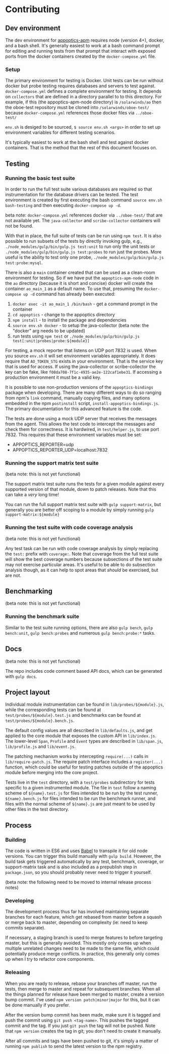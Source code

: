 # Contributing

## Dev environment

The dev environment for [appoptics-apm](https://github.com/appoptics/appoptics-apm-node) requires node (version 4+), docker, and a bash shell. It's generally easiest to work at a bash command prompt for editing and running tests from that prompt that interact with exposed ports from the docker containers created by the `docker-compose.yml` file.


### Setup

The primary environment for testing is Docker. Unit tests can be run without docker but probe testing requires databases and servers to test against. `docker-compose.yml` defines a complete environment for testing. It depends on `collectors` that are defined in a directory parallel to to this directory. For example, if this (the
appoptics-apm-node directory) is `/solarwinds/ao` then the oboe-test repository must be cloned into `/solarwinds/oboe-test/` because `docker-compose.yml` references those docker files via `../oboe-test/`

`env.sh` is desiged to be sourced, `$ source env.sh <args>` in order to set up environment variables for different testing scenarios.

It's typically easiest to work at the bash shell and test against docker containers. That is the method that the rest of this document focuses on.

## Testing

### Running the basic test suite

In order to run the full test suite various databases are required so that instrumentation for the database drivers can be tested. The test environment is created by first executing the bash command `source env.sh bash-testing` and then executing `docker-compose up -d`.

beta note: `docker-compose.yml` references docker via `../oboe-test/` that are not available yet. The `java-collector` and `scribe-collector` containers will not be found.

With that in place, the full suite of tests can be run using `npm test`. It is also possible to run subsets of the tests by directly invoking gulp, e.g., `./node_modules/gulp/bin/gulp.js test:unit` to run only the unit tests or `./node_modules/gulp/bin/gulp.js test:probes` to run just the probes. More useful is the ability to test only one probe, `./node_modules/gulp/bin/gulp.js test:probe:mysql`.

There is also a `main` container created that can be used as a clean-room environment for testing. So if we have put the `appoptics-apm-node` code in the `ao` directory (because it is short and concise) docker will create the container `ao_main_1` as a default name. To use that, presuming the `docker-compose up -d` command has already been executed:

1. `docker exec -it ao_main_1 /bin/bash` - get a command prompt in the container
2. `cd appoptics` - change to the appoptics directory
3. `npm install` - to install the package and dependencies
4. `source env.sh docker` - to setup the java-collector (beta note: the "docker" arg needs to be updated)
5. run tests using `npm test` or `./node_modules/gulp/bin/gulp.js test[:unit|probes|probe:${module}]`


For testing, a mock reporter that listens on UDP port 7832 is used. When you source `env.sh` it will set environment variables appropriately. It does require that `AO_TOKEN_STG` exists in your environment. That is the service key that is used for access.  If using the java-collector or scribe-collector the key can be fake, like `f08da708-7f1c-4935-ae2e-122caf1ebe31`. If accessing a production environment it must be a valid key.


It is possible to use non-production versions of the `appoptics-bindings` package when developing. There are many different ways to do so ranging from npm's `link` command, manually copying files, and many options embedded in the npm `postinstall` script, `install-appoptics-bindings.js`. The primary documentation for this advanced feature is the code.


The tests are done using a mock UDP server that receives the messages from the agent. This allows the test code to intercept the messages and check them for correctness. It is hardwired, in `test/helper.js`, to use port 7832. This requires that these environment variables must be set:
- APPOPTICS\_REPORTER=udp
- APPOPTICS\_REPORTER_UDP=localhost:7832


### Running the support matrix test suite

(beta note: this is not yet functional)

The support matrix test suite runs the tests for a given module against every
supported version of that module, down to patch releases. Note that this can
take a *very* long time!

You can run the full support matrix test suite with `gulp support-matrix`,
but generally you are better off scoping to a module by simply running
`gulp support-matrix:${module}`

### Running the test suite with code coverage analysis

(beta note: this is not yet functional)

Any test task can be run with code coverage analysis by simply replacing the
`test:` prefix with `coverage:`. Note that coverage from the full test suite
will show the best coverage numbers because subsections of the test suite may
not exercise particular areas. It's useful to be able to do subsection analysis
though, as it can help to spot areas that *should* be exercised, but are not.

## Benchmarking

(beta note: this is not yet functional)

### Running the benchmark suite

Similar to the test suite running options, there are also `gulp bench`,
`gulp bench:unit`, `gulp bench:probes` and numerous `gulp bench:probe:*` tasks.

## Docs

(beta note: this is not yet functional)

The repo includes code comment based API docs, which can be generated with
`gulp docs`.

## Project layout

Individual module instrumentation can be found in `lib/probes/${module}.js`,
while the corresponding tests can be found at `test/probes/${module}.test.js`
and benchmarks can be found at `test/probes/${module}.bench.js`.

The default config values are all described in `lib/defaults.js`, and get
applied to the core module that exposes the custom API in `lib/index.js`.
The lower-level `Span`, `Profile` and `Event` types are described in
`lib/span.js`, `lib/profile.js` and `lib/event.js`.

The patching mechanism works by intercepting `require(...)` calls in
`lib/require-patch.js`. The require patch interface includes a `register(...)`
function, which could be useful for testing patches outside of the appoptics
module before merging into the core project.

Tests live in the `test` directory, with a `test/probes` subdirectory for tests
specific to a given instrumented module. The file in `test` follow a naming
scheme of `${name}.test.js` for files intended to be run by the test runner,
`${name}.bench.js` for files intended to be run the benchmark runner, and files
with the normal scheme of `${name}.js` are just meant to be used by other files
in the test directory.

## Process

### Building

The code is written in ES6 and uses [Babel](http://babeljs.io) to transpile it
for old node versions. You can trigger this build manually with `gulp build`.
However, the build task gets triggered automatically by any test, benchmark,
coverage, or support-matrix task and is also included as a prepublish step in
`package.json`, so you should probably never need to trigger it yourself.

(beta note: the following need to be moved to internal release process notes)

### Developing

The development process thus far has involved maintaining separate branches
for each feature, which get rebased from master before a squash or merge back
to master, depending on complexity (ie: need to keep commits separate).

If necessary, a staging branch is used to merge features to before targeting
master, but this is generally avoided. This mostly only comes up when multiple
unrelated changes need to be made to the same file, which could potentially
produce merge conflicts. In practice, this generally only comes up when I try
to refactor core components.

### Releasing

When you are ready to release, rebase your branches off master, run the tests,
then merge to master and repeat for subsequent branches. When all the things
planned for release have been merged to master, create a version bump commit.
I've used `npm version patch|minor|major` for this, but it can be done manually
if you prefer.

After the version bump commit has been made, make sure it is tagged and push the
commit using `git push <tag-name>`. This pushes the tagged commit and the tag. If
you just `git push` the tag will not be pushed. Note that `npm version` creates the
tag in git; you don't need to create it manually.

After all commits and tags have been pushed to git, it's simply a matter of
running `npm publish` to send the latest version to the npm registry.

